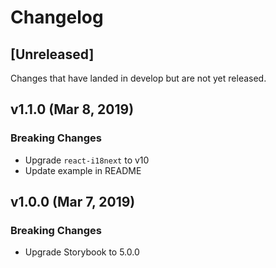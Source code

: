 # Changelog

## [Unreleased]

Changes that have landed in develop but are not yet released.

## v1.1.0 (Mar 8, 2019)

### Breaking Changes

- Upgrade `react-i18next` to v10
- Update example in README

## v1.0.0 (Mar 7, 2019)

### Breaking Changes

- Upgrade Storybook to 5.0.0
